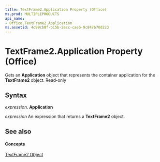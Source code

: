 ```yaml
---
title: TextFrame2.Application Property (Office)
ms.prod: MULTIPLEPRODUCTS
api_name:
- Office.TextFrame2.Application
ms.assetid: 4c99cb8f-b15b-2ecc-caeb-9c847b70d223
---
```



# TextFrame2.Application Property (Office)

Gets an  **Application** object that represents the container application for the **TextFrame2** object. Read-only


## Syntax

 _expression_. **Application**

 _expression_ An expression that returns a **TextFrame2** object.


## See also


#### Concepts


[TextFrame2 Object](textframe2-object-office.md)

